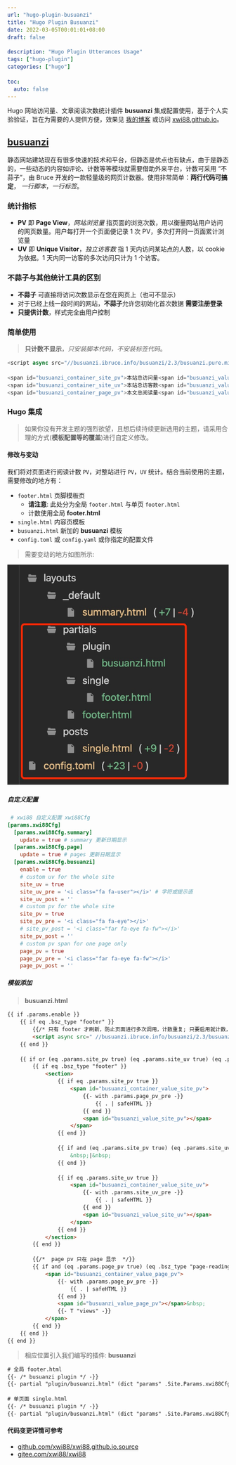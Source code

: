```yaml
---
url: "hugo-plugin-busuanzi"
title: "Hugo Plugin Busuanzi"
date: 2022-03-05T00:01:01+08:00
draft: false

description: "Hugo Plugin Utterances Usage"
tags: ["hugo-plugin"]
categories: ["hugo"]

toc:
  auto: false
---
```


Hugo 网站访问量、文章阅读次数统计插件 **busuanzi** 集成配置使用，基于个人实验验证，旨在为需要的人提供方便，效果见 [我的博客](https://blog.xwi88.com) 或访问 [xwi88.github.io](https://xwi88.github.io)。

<!--more-->

## [busuanzi](http://busuanzi.ibruce.info/)

静态网站建站现在有很多快速的技术和平台，但静态是优点也有缺点，由于是静态的，一些动态的内容如评论、计数等等模块就需要借助外来平台，计数可采用 “不蒜子”，由 Bruce 开发的一款轻量级的网页计数器。使用非常简单：**两行代码可搞定**， *一行脚本*，*一行标签*。

### 统计指标

- **PV** 即 **Page View**，*网站浏览量*
    指页面的浏览次数，用以衡量网站用户访问的网页数量。用户每打开一个页面便记录 1 次 PV，多次打开同一页面累计浏览量
- **UV** 即 **Unique Visitor**，*独立访客数*
    指 1 天内访问某站点的人数，以 cookie 为依据。1 天内同一访客的多次访问只计为 1 个访客。

### 不蒜子与其他统计工具的区别

- **不蒜子** 可直接将访问次数显示在您在网页上（也可不显示）
- 对于已经上线一段时间的网站，**不蒜子**允许您初始化首次数据 **需要注册登录**
- **只提供计数**，样式完全由用户控制

### 简单使用

>**只计数不显示**，*只安装脚本代码，不安装标签代码*。

```js
<script async src="//busuanzi.ibruce.info/busuanzi/2.3/busuanzi.pure.mini.js"></script>

<span id="busuanzi_container_site_pv">本站总访问量<span id="busuanzi_value_site_pv"></span>次</span>
<span id="busuanzi_container_site_uv">本站总访客数<span id="busuanzi_value_site_uv"></span>人</span>
<span id="busuanzi_container_page_pv">本文总阅读量<span id="busuanzi_value_page_pv"></span>次</span>
```

### Hugo 集成

>如果你没有开发主题的强烈欲望，且想后续持续更新选用的主题，请采用合理的方式(**模板配置等的覆盖**)进行自定义修改。

#### 修改与变动

我们将对页面进行阅读计数 `PV`，对整站进行 `PV`，`UV` 统计。结合当前使用的主题，需要修改的地方有：

- `footer.html` 页脚模板页
  - **请注意**: 此处分为全局 `footer.html` 与单页 `footer.html`
  - 计数使用全局 **footer.html**
- `single.html` 内容页模板
- `busuanzi.html` 新加的 **busuanzi** 模板
- `config.toml` 或 `config.yaml` 或你指定的配置文件

>需要变动的地方如图所示:

![/images/screen_img/hugo_busuanzi_support.jpeg](/images/screen_img/hugo_busuanzi_support.jpeg)

##### 自定义配置

```toml
 # xwi88 自定义配置 xwi88Cfg
[params.xwi88Cfg]
  [params.xwi88Cfg.summary]
    update = true # summary 更新日期显示
  [params.xwi88Cfg.page]
    update = true # pages 更新日期显示
  [params.xwi88Cfg.busuanzi]
    enable = true
    # custom uv for the whole site
    site_uv = true
    site_uv_pre = '<i class="fa fa-user"></i>' # 字符或提示语
    site_uv_post = ''
    # custom pv for the whole site
    site_pv = true
    site_pv_pre = '<i class="fa fa-eye"></i>'
    # site_pv_post = '<i class="far fa-eye fa-fw"></i>'
    site_pv_post = ''
    # custom pv span for one page only
    page_pv = true
    page_pv_pre = '<i class="far fa-eye fa-fw"></i>'
    page_pv_post = ''
```

##### 模板添加

> **busuanzi.html**

```html
{{ if .params.enable }}
    {{ if eq .bsz_type "footer" }}
        {{/* 只有 footer 才刷新，防止页面进行多次调用，计数重复; 只要启用就计数，显示与否看具体设置 */}}
        <script async src=" //busuanzi.ibruce.info/busuanzi/2.3/busuanzi.pure.mini.js "></script>
    {{ end }}

    {{ if or (eq .params.site_pv true) (eq .params.site_uv true) (eq .params.page_pv true) }}
        {{ if eq .bsz_type "footer" }}
            <section>
                {{ if eq .params.site_pv true }}
                    <span id="busuanzi_container_value_site_pv">
                        {{- with .params.page_pv_pre -}}
                            {{ . | safeHTML }}
                        {{ end }}
                        <span id="busuanzi_value_site_pv"></span>
                    </span>
                {{ end }}

                {{ if and (eq .params.site_pv true) (eq .params.site_uv true) }}
                    &nbsp;|&nbsp;              
                {{ end }}

                {{ if eq .params.site_uv true }}
                    <span id="busuanzi_container_value_site_uv">
                        {{- with .params.site_uv_pre -}}
                            {{ . | safeHTML }}
                        {{ end }}
                        <span id="busuanzi_value_site_uv"></span>
                    </span>
                {{ end }}
            </section>
        {{ end }}

        {{/*  page pv 只在 page 显示  */}}
        {{ if and (eq .params.page_pv true) (eq .bsz_type "page-reading") }}
            <span id="busuanzi_container_value_page_pv">
                {{- with .params.page_pv_pre -}}
                    {{ . | safeHTML }}
                {{ end }}
                <span id="busuanzi_value_page_pv"></span>&nbsp;
                {{- T "views" -}}
            </span>
        {{ end }}
    {{ end }}
{{ end }}
```

>相应位置引入我们编写的插件: **busuanzi**

```html
# 全局 footer.html
{{- /* busuanzi plugin */ -}}
{{- partial "plugin/busuanzi.html" (dict "params" .Site.Params.xwi88Cfg.busuanzi "bsz_type" "footer") -}}

# 单页面 single.html
{{- /* busuanzi plugin */ -}}
{{- partial "plugin/busuanzi.html" (dict "params" .Site.Params.xwi88Cfg.busuanzi "bsz_type" "page-reading") -}}
```

#### 代码变更详情可参考

- [github.com/xwi88/xwi88.github.io.source](https://github.com/xwi88/xwi88.github.io.source/commit/52ae125ad1b24910c0f3aa61e93a5ab6ef8b2575)
- [gitee.com/xwi88/xwi88](https://gitee.com/xwi88/xwi88/commit/52ae125ad1b24910c0f3aa61e93a5ab6ef8b2575)
